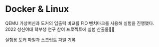 # Docker & Linux
QEMU 가상머신과 도커의 입출력 비교를 FIO 벤치마크를 사용해 실험을 진행했다.
2022 성신여대 학부생 연구 참여 프로젝트에 실험 산출물👩‍💻

실험용 도커 파일과 스크립트 파일 기록